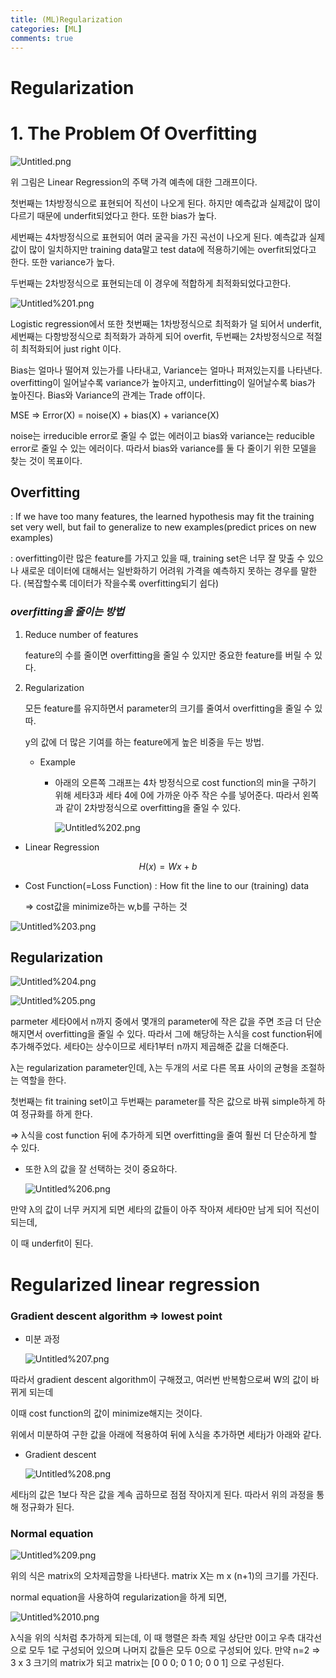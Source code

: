 ```yaml
---
title: (ML)Regularization
categories: [ML]
comments: true
---
```


# Regularization

# 1. The Problem Of Overfitting

![Untitled.png](/assets/img/20-10-09/Regularization/Untitled.png)

위 그림은 Linear Regression의 주택 가격 예측에 대한 그래프이다.

첫번째는 1차방정식으로 표현되어 직선이 나오게 된다. 하지만 예측값과 실제값이 많이 다르기 때문에 underfit되었다고 한다. 또한 bias가 높다.

세번째는 4차방정식으로 표현되어 여러 굴곡을 가진 곡선이 나오게 된다. 예측값과 실제값이 많이 일치하지만 training data말고 test data에 적용하기에는 overfit되었다고 한다. 또한 variance가 높다.

두번째는 2차방정식으로 표현되는데 이 경우에 적합하게 최적화되었다고한다.

![Untitled%201.png](/assets/img/20-10-09/Regularization/Untitled%201.png)

Logistic regression에서 또한 첫번째는 1차방정식으로 최적화가 덜 되어서 underfit, 세번째는 다항방정식으로 최적화가 과하게 되어 overfit, 두번째는 2차방정식으로 적절히 최적화되어 just right 이다.

Bias는 얼마나 떨어져 있는가를 나타내고, Variance는 얼마나 퍼져있는지를 나타낸다. 
overfitting이 일어날수록 variance가 높아지고, underfitting이 일어날수록 bias가 높아진다.
Bias와 Variance의 관계는 Trade off이다. 

MSE ⇒ Error(X) = noise(X) + bias(X) + variance(X)

noise는 irreducible error로 줄일 수 없는 에러이고 bias와 variance는 reducible error로 줄일 수 있는 에러이다. 따라서 bias와 variance를 둘 다 줄이기 위한 모델을 찾는 것이 목표이다.

## Overfitting

: If we have too many features, the learned hypothesis may fit the training set very well, but fail to generalize to new examples(predict prices on new examples)

: overfitting이란 많은 feature를 가지고 있을 때, training set은 너무 잘 맞출 수 있으나 새로운 데이터에 대해서는 일반화하기 어려워 가격을 예측하지 못하는 경우를 말한다. (복잡할수록 데이터가 작을수록 overfitting되기 쉽다)

### *overfitting을 줄이는 방법*

1. Reduce number of features

    feature의 수를 줄이면 overfitting을 줄일 수 있지만 중요한 feature를 버릴 수 있다.

2. Regularization

    모든 feature를 유지하면서 parameter의 크기를 줄여서 overfitting을 줄일 수 있따.

    y의 값에 더 많은 기여를 하는 feature에게 높은 비중을 두는 방법.

    - Example
        - 아래의 오른쪽 그래프는 4차 방정식으로 cost function의 min을 구하기 위해 세타3과 세타 4에 0에 가까운 아주 작은 수를 넣어준다. 따라서 왼쪽과 같이 2차방정식으로 overfitting을 줄일 수 있다.

            ![Untitled%202.png](/assets/img/20-10-09/Regularization/Untitled%202.png)

- Linear Regression

$$H(x)=Wx+b$$

- Cost Function(=Loss Function) : How fit the line to our (training) data

    ⇒ cost값을 minimize하는 w,b를 구하는 것

![Untitled%203.png](/assets/img/20-10-09/Regularization/Untitled%203.png)

## Regularization

![Untitled%204.png](/assets/img/20-10-09/Regularization/Untitled%204.png)

![Untitled%205.png](/assets/img/20-10-09/Regularization/Untitled%205.png)

parmeter 세타0에서 n까지 중에서 몇개의 parameter에 작은 값을 주면 조금 더 단순해지면서 overfitting을 줄일 수 있다. 따라서 그에 해당하는 λ식을 cost function뒤에 추가해주었다. 세타0는 상수이므로 세타1부터 n까지 제곱해준 값을 더해준다.

λ는 regularization parameter인데, λ는 두개의 서로 다른 목표 사이의 균형을 조절하는 역할을 한다.

첫번째는 fit training set이고 두번째는 parameter를 작은 값으로 바꿔 simple하게 하여 정규화를 하게 한다. 

⇒ λ식을 cost function 뒤에 추가하게 되면 overfitting을 줄여 훨씬 더 단순하게 할 수 있다.

- 또한 λ의 값을 잘 선택하는 것이 중요하다.

    ![Untitled%206.png](/assets/img/20-10-09/Regularization/Untitled%206.png)

만약  λ의 값이 너무 커지게 되면 세타의 값들이 아주 작아져 세타0만 남게 되어 직선이 되는데,

이 때 underfit이 된다.

# Regularized linear regression

### Gradient descent algorithm ⇒ lowest point

- 미분 과정

    ![Untitled%207.png](/assets/img/20-10-09/Regularization/Untitled%207.png)

따라서 gradient descent algorithm이 구해졌고, 여러번 반복함으로써 W의 값이 바뀌게 되는데

이때 cost function의 값이 minimize해지는 것이다.

위에서 미분하여 구한 값을 아래에 적용하여 뒤에 λ식을 추가하면 세타j가 아래와 같다.

- Gradient descent

    ![Untitled%208.png](/assets/img/20-10-09/Regularization/Untitled%208.png)

세타j의 값은 1보다 작은 값을 계속 곱하므로 점점 작아지게 된다. 따라서 위의 과정을 통해 정규화가 된다.

### Normal equation

![Untitled%209.png](/assets/img/20-10-09/Regularization/Untitled%209.png)

위의 식은 matrix의 오차제곱항을 나타낸다. matrix X는 m x (n+1)의 크기를 가진다.

normal equation을 사용하여 regularization을 하게 되면,

![Untitled%2010.png](/assets/img/20-10-09/Regularization/Untitled%2010.png)

 λ식을 위의 식처럼 추가하게 되는데, 이 때  행렬은 좌측 제일 상단만 0이고 우측 대각선으로 모두 1로 구성되어 있으며 나머지 값들은 모두 0으로 구성되어 있다. 만약 n=2 ⇒ 3 x 3 크기의 matrix가 되고 matrix는 [0 0 0; 0 1 0; 0 0 1] 으로 구성된다.
